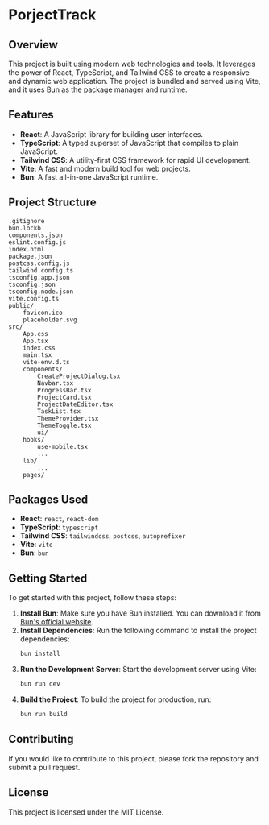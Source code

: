 # PorjectTrack

## Overview

This project is built using modern web technologies and tools. It leverages the power of React, TypeScript, and Tailwind CSS to create a responsive and dynamic web application. The project is bundled and served using Vite, and it uses Bun as the package manager and runtime.

## Features

- **React**: A JavaScript library for building user interfaces.
- **TypeScript**: A typed superset of JavaScript that compiles to plain JavaScript.
- **Tailwind CSS**: A utility-first CSS framework for rapid UI development.
- **Vite**: A fast and modern build tool for web projects.
- **Bun**: A fast all-in-one JavaScript runtime.

## Project Structure

```
.gitignore
bun.lockb
components.json
eslint.config.js
index.html
package.json
postcss.config.js
tailwind.config.ts
tsconfig.app.json
tsconfig.json
tsconfig.node.json
vite.config.ts
public/
    favicon.ico
    placeholder.svg
src/
    App.css
    App.tsx
    index.css
    main.tsx
    vite-env.d.ts
    components/
        CreateProjectDialog.tsx
        Navbar.tsx
        ProgressBar.tsx
        ProjectCard.tsx
        ProjectDateEditor.tsx
        TaskList.tsx
        ThemeProvider.tsx
        ThemeToggle.tsx
        ui/
    hooks/
        use-mobile.tsx
        ...
    lib/
        ...
    pages/
```

## Packages Used

- **React**: `react`, `react-dom`
- **TypeScript**: `typescript`
- **Tailwind CSS**: `tailwindcss`, `postcss`, `autoprefixer`
- **Vite**: `vite`
- **Bun**: `bun`

## Getting Started

To get started with this project, follow these steps:

1. **Install Bun**: Make sure you have Bun installed. You can download it from [Bun's official website](https://bun.sh/).
2. **Install Dependencies**: Run the following command to install the project dependencies:
   ```sh
   bun install
   ```
3. **Run the Development Server**: Start the development server using Vite:
   ```sh
   bun run dev
   ```
4. **Build the Project**: To build the project for production, run:
   ```sh
   bun run build
   ```

## Contributing

If you would like to contribute to this project, please fork the repository and submit a pull request.

## License

This project is licensed under the MIT License.